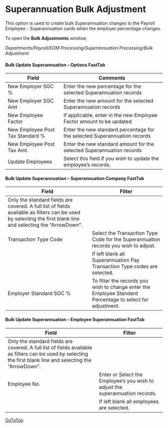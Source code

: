 # Superannuation Bulk Adjustment

This option is used to create bulk Superannuation changes to the Payroll Employee - Superannuation cards when the employer percentage changes.

To open the **Bulk Adjustments** window,

*Departments/Payroll/EOM Processing/Superannuation Processing/Bulk Adjustment*
 

#### Bulk Update Superannuation – Options FastTab

|Field|	Comments|
|---|---|
|New Employer SGC %|	Enter the new percentage for the selected Superannuation records|
|New Employer SGC Amt|	Enter the new amount for the selected Superannuation records|
|New Employee Factor|	If applicable, enter in the new Employee Factor amount to be updated|
|New Employee Post Tax Standard %|	Enter the new standard percentage for the selected Superannuation records|
|New Employee Post Tax Amt.|	Enter the new standard amount for the selected Superannuation records|
|Update Employees|	Select this field if you wish to update the employee’s records.|  
 

#### Bulk Update Superannuation – Superannuation Company FastTab

|Field|	Filter|
|---|---|
|Only the standard fields are covered.  A full list of fields available as filters can be used by selecting the first blank line and selecting the “ArrowDown”.|
|Transaction Type Code|	Select the Transaction Type Code for the Superannuation records you wish to adjust.|
||If left blank all Superannuation Pay Transaction Type codes are selected.|
|Employer Standard SGC %	|To filter the records you wish to change enter the Employee Standard Percentage to select for adjustment. |

 

#### Bulk Update Superannuation – Employee Superannuation FastTab

|Field	|Filter|
|---|---|
|Only the standard fields are covered.  A full list of fields available as filters can be used by selecting the first blank line and selecting the “ArrowDown”.|
|Employee No.| 	Enter or Select the Employee’s you wish to adjust the superannuation records.|
||If left blank all employees are selected.|


[GoToTop](#superannuation-bulk-adjustment)

